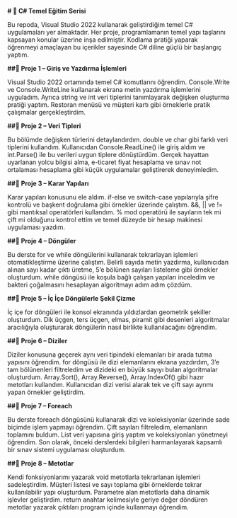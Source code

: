 **# 🧩 C# Temel Eğitim Serisi**

Bu repoda, Visual Studio 2022 kullanarak geliştirdiğim temel C# uygulamaları yer almaktadır. Her proje, programlamanın temel yapı taşlarını kapsayan konular üzerine inşa edilmiştir. Kodlama pratiği yaparak öğrenmeyi amaçlayan bu içerikler sayesinde C# diline güçlü bir başlangıç yaptım.

**##🔹 Proje 1 – Giriş ve Yazdırma İşlemleri**

Visual Studio 2022 ortamında temel C# komutlarını öğrendim. Console.Write ve Console.WriteLine kullanarak ekrana metin yazdırma işlemlerini uyguladım. Ayrıca string ve int veri tiplerini tanımlayarak değişken oluşturma pratiği yaptım. Restoran menüsü ve müşteri kartı gibi örneklerle pratik çalışmalar gerçekleştirdim.

**##🔹 Proje 2 – Veri Tipleri**

Bu bölümde değişken türlerini detaylandırdım. double ve char gibi farklı veri tiplerini kullandım. Kullanıcıdan Console.ReadLine() ile giriş aldım ve int.Parse() ile bu verileri uygun tiplere dönüştürdüm. Gerçek hayattan uyarlanan yolcu bilgisi alma, e-ticaret fiyat hesaplama ve sınav not ortalaması hesaplama gibi küçük uygulamalar geliştirerek deneyimledim.

**##🔹 Proje 3 – Karar Yapıları**

Karar yapıları konusunu ele aldım. if-else ve switch-case yapılarıyla şifre kontrolü ve başkent doğrulama gibi örnekler üzerinde çalıştım. &&, || ve != gibi mantıksal operatörleri kullandım. % mod operatörü ile sayıların tek mi çift mi olduğunu kontrol ettim ve temel düzeyde bir hesap makinesi uygulaması yazdım.

**##🔹 Proje 4 – Döngüler**

Bu derste for ve while döngülerini kullanarak tekrarlayan işlemleri otomatikleştirme üzerine çalıştım. Belirli sayıda metin yazdırma, kullanıcıdan alınan sayı kadar çıktı üretme, 5’e bölünen sayıları listeleme gibi örnekler oluşturdum. while döngüsü ile koşula bağlı çalışan yapıları inceledim ve bakteri çoğalmasını hesaplayan algoritmayı adım adım çözdüm.

**##🔹 Proje 5 – İç İçe Döngülerle Şekil Çizme**

İç içe for döngüleri ile konsol ekranında yıldızlardan geometrik şekiller oluşturdum. Dik üçgen, ters üçgen, elmas, piramit gibi desenleri algoritmalar aracılığıyla oluşturarak döngülerin nasıl birlikte kullanılacağını öğrendim.

**##🔹 Proje 6 – Diziler**

Diziler konusuna geçerek aynı veri tipindeki elemanları bir arada tutma yapısını öğrendim. for döngüsü ile dizi elemanlarını ekrana yazdırdım, 3’e tam bölünenleri filtreledim ve dizideki en büyük sayıyı bulan algoritmalar oluşturdum. Array.Sort(), Array.Reverse(), Array.IndexOf() gibi hazır metotları kullandım. Kullanıcıdan dizi verisi alarak tek ve çift sayı ayrımı yapan örnekler geliştirdim.

**##🔹 Proje 7 – Foreach**

Bu derste foreach döngüsünü kullanarak dizi ve koleksiyonlar üzerinde sade biçimde işlem yapmayı öğrendim. Çift sayıları filtreledim, elemanların toplamını buldum. List veri yapısına giriş yaptım ve koleksiyonları yönetmeyi öğrendim. Son olarak, önceki derslerdeki bilgileri harmanlayarak kapsamlı bir sınav sistemi uygulaması oluşturdum.

**##🔹 Proje 8 – Metotlar**

Kendi fonksiyonlarımı yazarak void metotlarla tekrarlanan işlemleri sadeleştirdim. Müşteri listesi ve sayı toplama gibi örneklerde tekrar kullanılabilir yapı oluşturdum. Parametre alan metotlarla daha dinamik işlevler geliştirdim. return anahtar kelimesiyle geriye değer döndüren metotlar yazarak çıktıları program içinde kullanmayı öğrendim.
